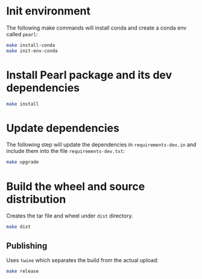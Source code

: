 
# Init environment

The following make commands will install conda and create a conda env called `pearl`:

```bash
make install-conda
make init-env-conda
```

# Install Pearl package and its dev dependencies

```bash
make install
```

# Update dependencies
The following step will update the dependencies in `requirements-dev.in` and
include them into the file `requirements-dev.txt`:

```bash
make upgrade
```


# Build the wheel and source distribution

Creates the tar file and wheel under `dist` directory.

```bash
make dist
```

## Publishing

Uses `twine` which separates the build from the actual upload:

```bash
make release
```

